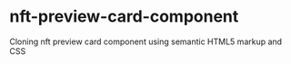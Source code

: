 # nft-preview-card-component
Cloning nft preview card component using semantic HTML5 markup and CSS
